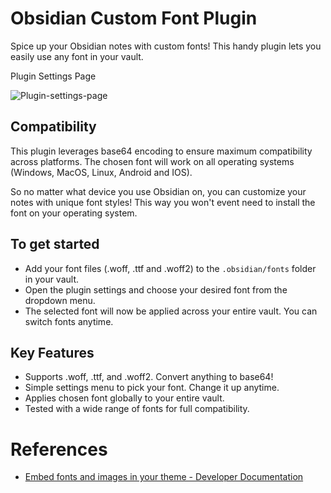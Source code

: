 # Obsidian Custom Font Plugin

Spice up your Obsidian notes with custom fonts! This handy plugin lets you easily use any font in your vault.

Plugin Settings Page

![Plugin-settings-page](https://github.com/pourmand1376/obsidian-custom-font/releases/download/1.1.6/plugin-preview.gif)

## Compatibility

This plugin leverages base64 encoding to ensure maximum compatibility across platforms. The chosen font will work on all operating systems (Windows, MacOS, Linux, Android and IOS).

So no matter what device you use Obsidian on, you can customize your notes with unique font styles! This way you won't event need to install the font on your operating system. 

## To get started

- Add your font files (.woff, .ttf and .woff2) to the `.obsidian/fonts` folder in your vault. 
- Open the plugin settings and choose your desired font from the dropdown menu.
- The selected font will now be applied across your entire vault. You can switch fonts anytime.

## Key Features

- Supports .woff, .ttf, and .woff2. Convert anything to base64!
- Simple settings menu to pick your font. Change it up anytime.
- Applies chosen font globally to your entire vault.
- Tested with a wide range of fonts for full compatibility.

# References

- [Embed fonts and images in your theme - Developer Documentation](https://docs.obsidian.md/Themes/App+themes/Embed+fonts+and+images+in+your+theme)

